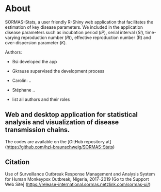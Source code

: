 About
=====

SORMAS-Stats, a user friendly R-Shiny web application that facilitates the estimation of key disease parameters. We included in the application disease parameters such as incubation period (*IP*), serial interval (*SI*), time-varying reproduction number (*Rt*), effective reproduction number (R) and over-dispersion parameter (*K*).

Authors:

- Bsi developed the app

- Gkrause supervised the development process

- Carolin: ..

- Stéphane ..

- list all authors and their roles

  

Web and desktop application for statistical analysis and visualization of disease transmission chains.
--------------------------------------------------------

The codes are available on the [GitHub repository at] (https://github.com/hzi-braunschweig/SORMAS-Stats)

Citation
--------

Use of Surveillance Outbreak Response Management and Analysis System for Human Monkeypox Outbreak, Nigeria, 2017–2019
[Go to the Support Web Site] (https://release-international.sormas.netzlink.com/sormas-ui/)

